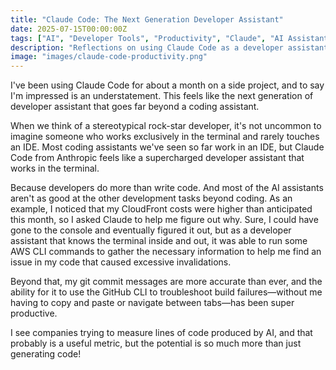 ```yaml
---
title: "Claude Code: The Next Generation Developer Assistant"
date: 2025-07-15T00:00:00Z
tags: ["AI", "Developer Tools", "Productivity", "Claude", "AI Assistant", "Anthropic"]
description: "Reflections on using Claude Code as a developer assistant for a month."
image: "images/claude-code-productivity.png"
---
```



I've been using Claude Code for about a month on a side project, and to say I'm impressed is an understatement. This feels like the next generation of developer assistant that goes far beyond a coding assistant.

When we think of a stereotypical rock-star developer, it's not uncommon to imagine someone who works exclusively in the terminal and rarely touches an IDE. Most coding assistants we've seen so far work in an IDE, but Claude Code from Anthropic feels like a supercharged developer assistant that works in the terminal.

Because developers do more than write code. And most of the AI assistants aren't as good at the other development tasks beyond coding. As an example, I noticed that my CloudFront costs were higher than anticipated this month, so I asked Claude to help me figure out why. Sure, I could have gone to the console and eventually figured it out, but as a developer assistant that knows the terminal inside and out, it was able to run some AWS CLI commands to gather the necessary information to help me find an issue in my code that caused excessive invalidations.

Beyond that, my git commit messages are more accurate than ever, and the ability for it to use the GitHub CLI to troubleshoot build failures—without me having to copy and paste or navigate between tabs—has been super productive.

I see companies trying to measure lines of code produced by AI, and that probably is a useful metric, but the potential is so much more than just generating code!
